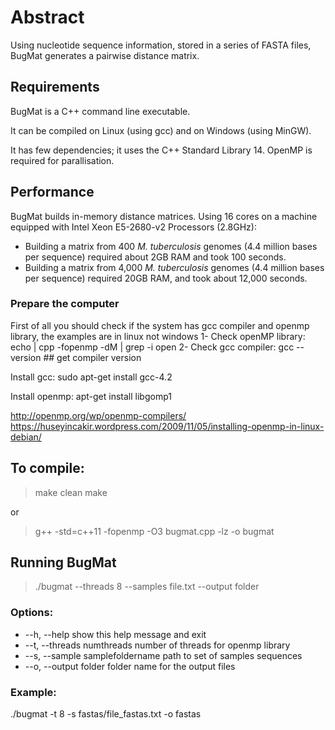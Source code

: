 # Abstract
Using nucleotide sequence information, stored in a series of FASTA files, BugMat generates a pairwise distance matrix.  

## Requirements
BugMat is a C++ command line executable.

It can be compiled on Linux (using gcc) and on Windows (using MinGW).

It has few dependencies; it uses the C++ Standard Library 14.
OpenMP is required for parallisation.  

## Performance
BugMat builds in-memory distance matrices.  Using 16 cores on a machine equipped with Intel Xeon E5-2680-v2 Processors (2.8GHz):
* Building a matrix from 400 _M. tuberculosis_ genomes (4.4 million bases per sequence) required about 2GB RAM and took 100 seconds.
* Building a matrix from 4,000 _M. tuberculosis_ genomes (4.4 million bases per sequence) required 20GB RAM, and took about 12,000 seconds.

### Prepare the computer
First of all you should check if the system has gcc compiler and openmp library, the examples are in linux not windows
1- Check openMP library: echo | cpp -fopenmp -dM | grep -i open
2- Check gcc compiler: gcc --version ## get compiler version

Install gcc:
sudo apt-get install gcc-4.2

Install openmp:
apt-get install libgomp1

http://openmp.org/wp/openmp-compilers/
https://huseyincakir.wordpress.com/2009/11/05/installing-openmp-in-linux-debian/

## To compile:
>make clean
>make

or

>g++ -std=c++11 -fopenmp -O3 bugmat.cpp -lz -o bugmat

## Running BugMat
  > ./bugmat --threads 8 --samples file.txt --output folder

### Options:
*  --h, --help                          show this help message and exit
*  --t, --threads numthreads            number of threads for openmp library
*  --s, --sample samplefoldername       path to set of samples sequences
*  --o, --output folder                 folder name for the output files

### Example:
./bugmat -t 8 -s fastas/file_fastas.txt -o fastas
